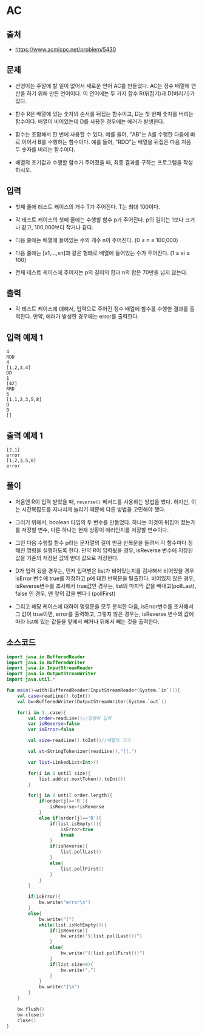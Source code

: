 # AC

## 출처

* https://www.acmicpc.net/problem/5430

## 문제

* 선영이는 주말에 할 일이 없어서 새로운 언어 AC를 만들었다. AC는 정수 배열에 연산을 하기 위해 만든 언어이다. 이 언어에는 두 가지 함수 R(뒤집기)과 D(버리기)가 있다.

* 함수 R은 배열에 있는 숫자의 순서를 뒤집는 함수이고, D는 첫 번째 숫자를 버리는 함수이다. 배열이 비어있는데 D를 사용한 경우에는 에러가 발생한다.

* 함수는 조합해서 한 번에 사용할 수 있다. 예를 들어, "AB"는 A를 수행한 다음에 바로 이어서 B를 수행하는 함수이다. 예를 들어, "RDD"는 배열을 뒤집은 다음 처음 두 숫자를 버리는 함수이다.

* 배열의 초기값과 수행할 함수가 주어졌을 때, 최종 결과를 구하는 프로그램을 작성하시오.

## 입력

* 첫째 줄에 테스트 케이스의 개수 T가 주어진다. T는 최대 100이다.

* 각 테스트 케이스의 첫째 줄에는 수행할 함수 p가 주어진다. p의 길이는 1보다 크거나 같고, 100,000보다 작거나 같다.

* 다음 줄에는 배열에 들어있는 수의 개수 n이 주어진다. (0 ≤ n ≤ 100,000)

* 다음 줄에는 [x1,...,xn]과 같은 형태로 배열에 들어있는 수가 주어진다. (1 ≤ xi ≤ 100)

* 전체 테스트 케이스에 주어지는 p의 길이의 합과 n의 합은 70만을 넘지 않는다.

## 출력

* 각 테스트 케이스에 대해서, 입력으로 주어진 정수 배열에 함수를 수행한 결과를 출력한다. 만약, 에러가 발생한 경우에는 error를 출력한다.

## 입력 예제 1

```
4
RDD
4
[1,2,3,4]
DD
1
[42]
RRD
6
[1,1,2,3,5,8]
D
0
[]
```

## 출력 예제 1

```
[2,1]
error
[1,2,3,5,8]
error
```

## 풀이

* 처음엔 R이 입력 받았을 때, ```reverse()``` 메서드를 사용하는 방법을 썼다. 하지만, 이는 시간복잡도를 지나치게 늘리기 때문에 다른 방법을 고민해야 했다.

* 그러기 위해서, boolean 타입의 두 변수를 만들었다. 하나는 이것이 뒤집어 졌는가를 저장할 변수, 다른 하나는 현재 상황이 에러인지를 저장할 변수이다.

* 그런 다음 수행할 함수 p라는 문자열의 길이 만큼 반복문을 돌려서 각 함수마다 정해진 명령을 실행하도록 한다. 만약 R이 입력됬을 경우, isReverse 변수에 저장된 값을 기존의 저장된 값의 반대 값으로 저장한다.

* D가 입력 됬을 경우는, 먼저 입력받은 list가 비어있는지를 검사해서 비어있을 경우 isError 변수에 true를 저장하고 p에 대한 반복문을 탈출한다. 비어있지 않은 경우, isReverse변수를 조사해서 true값인 경우는, list의 마지막 값을 빼내고(pollLast), false 인 경우, 맨 앞의 값을 뺀다ㅣ(pollFirst)

* 그리고 해당 케이스에 대하여 명령문을 모두 분석한 다음, isError변수를 조사해서 그 값이 true이면, error를 출력하고, 그렇지 않은 경우는, isReverse 변수의 값에 따라 list에 있는 값들을 앞에서 빼거나 뒤에서 빼는 것을 출력한다.

## 소스코드

```kotlin
import java.io.BufferedReader
import java.io.BufferedWriter
import java.io.InputStreamReader
import java.io.OutputStreamWriter
import java.util.*

fun main()=with(BufferedReader(InputStreamReader(System.`in`))){
    val case=readLine().toInt()
    val bw=BufferedWriter(OutputStreamWriter(System.`out`))

    for(i in 1..case){
        val order=readLine()//명령어 입력
        var isReverse=false
        var isError=false

        val size=readLine().toInt()//배열의 크기

        val st=StringTokenizer(readLine(),"[],")

        var list=LinkedList<Int>()

        for(i in 0 until size){
            list.add(st.nextToken().toInt())
        }

        for(j in 0 until order.length){
            if(order[j]=='R'){
                isReverse=!isReverse
            }
            else if(order[j]=='D'){
                if(list.isEmpty()){
                    isError=true
                    break
                }
                if(isReverse){
                    list.pollLast()
                }
                else{
                    list.pollFirst()
                }
            }
        }

        if(isError){
            bw.write("error\n")
        }
        else{
            bw.write("[")
            while(list.isNotEmpty()){
                if(isReverse){
                    bw.write("${list.pollLast()}")
                }
                else{
                    bw.write("${list.pollFirst()}")
                }
                if(list.size>0){
                    bw.write(",")
                }
            }
            bw.write("]\n")
        }
    }

    bw.flush()
    bw.close()
    close()
}
```
